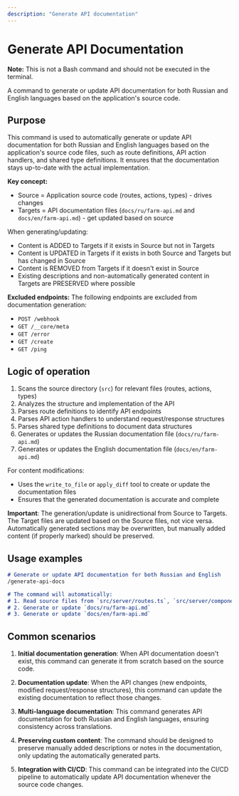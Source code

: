 ```yaml
---
description: "Generate API documentation"
---
```


# Generate API Documentation

**Note:** This is not a Bash command and should not be executed in the terminal.

A command to generate or update API documentation for both Russian and English languages based on the application's source code.

## Purpose

This command is used to automatically generate or update API documentation for both Russian and English languages based on the application's source code files, such as route definitions, API action handlers, and shared type definitions. It ensures that the documentation stays up-to-date with the actual implementation.

**Key concept:**
- Source = Application source code (routes, actions, types) - drives changes
- Targets = API documentation files (`docs/ru/farm-api.md` and `docs/en/farm-api.md`) - get updated based on source

When generating/updating:
- Content is ADDED to Targets if it exists in Source but not in Targets
- Content is UPDATED in Targets if it exists in both Source and Targets but has changed in Source
- Content is REMOVED from Targets if it doesn't exist in Source
- Existing descriptions and non-automatically generated content in Targets are PRESERVED where possible

**Excluded endpoints:**
The following endpoints are excluded from documentation generation:
- `POST /webhook`
- `GET /__core/meta`
- `GET /error`
- `GET /create`
- `GET /ping`

## Logic of operation

1. Scans the source directory (`src`) for relevant files (routes, actions, types)
2. Analyzes the structure and implementation of the API
3. Parses route definitions to identify API endpoints
4. Parses API action handlers to understand request/response structures
5. Parses shared type definitions to document data structures
6. Generates or updates the Russian documentation file (`docs/ru/farm-api.md`)
7. Generates or updates the English documentation file (`docs/en/farm-api.md`)

For content modifications:
- Uses the `write_to_file` or `apply_diff` tool to create or update the documentation files
- Ensures that the generated documentation is accurate and complete

**Important**: The generation/update is unidirectional from Source to Targets. The Target files are updated based on the Source files, not vice versa. Automatically generated sections may be overwritten, but manually added content (if properly marked) should be preserved.

## Usage examples

```md
# Generate or update API documentation for both Russian and English
/generate-api-docs

# The command will automatically:
# 1. Read source files from `src/server/routes.ts`, `src/server/components/api-actions/`, `src/shared/api/`, `src/shared/common.ts`
# 2. Generate or update `docs/ru/farm-api.md`
# 3. Generate or update `docs/en/farm-api.md`
```

## Common scenarios

1. **Initial documentation generation**: When API documentation doesn't exist, this command can generate it from scratch based on the source code.

2. **Documentation update**: When the API changes (new endpoints, modified request/response structures), this command can update the existing documentation to reflect those changes.

3. **Multi-language documentation**: This command generates API documentation for both Russian and English languages, ensuring consistency across translations.

4. **Preserving custom content**: The command should be designed to preserve manually added descriptions or notes in the documentation, only updating the automatically generated parts.

5. **Integration with CI/CD**: This command can be integrated into the CI/CD pipeline to automatically update API documentation whenever the source code changes.
